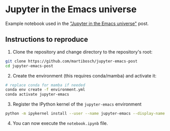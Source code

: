 # Jupyter in the Emacs universe

Example notebook used in the ["Jupyter in the Emacs universe"](https://martibosch.github.io/jupyter-emacs-universe) post.

## Instructions to reproduce

1. Clone the repository and change directory to the repository's root:

```bash
git clone https://github.com/martibosch/jupyter-emacs-post
cd jupyter-emacs-post
```

2. Create the environment (this requires conda/mamba) and activate it:

```bash
# replace conda for mamba if needed
conda env create -f environment.yml
conda activate jupyter-emacs
```

3. Register the IPython kernel of the `jupyter-emacs` environment

```bash
python -m ipykernel install --user --name jupyter-emacs --display-name "Python (jupyter-emacs)"
```

4. You can now execute the `notebook.ipynb` file.
